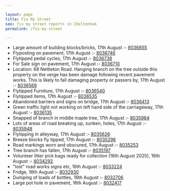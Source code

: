 ```yaml
---

layout: page
title: Fix My Street
seo: fix my street reports in Cheltenham
permalink: /fix-my-street

---
```


<!-- fix_marker starts -->

- Large amount of building blocks/bricks, 17th August :- [8036855](https://www.fixmystreet.com/report/8036855)
- Flyposting on pavement, 17th August :- [8036746](https://www.fixmystreet.com/report/8036746)
- Flytipped pedal cycles, 17th August :- [8036738](https://www.fixmystreet.com/report/8036738)
- For Sale sign on pavement, 17th August :- [8036710](https://www.fixmystreet.com/report/8036710)
- Location: 68 Nettleton Road. Hanging branch on the tree outside this property on the verge has been damage following recent pavement works. This is likely to fall damaging property or passers by, 17th August :- [8036569](https://www.fixmystreet.com/report/8036569)
- Flytipped Furniture, 17th August :- [8036540](https://www.fixmystreet.com/report/8036540)
- Flytipped items, 17th August :- [8036535](https://www.fixmystreet.com/report/8036535)
- Abandoned barriers and signs on bridge, 17th August :- [8036413](https://www.fixmystreet.com/report/8036413)
- Green traffic light not working on left hand side of the carriageway, 17th August :- [8036135](https://www.fixmystreet.com/report/8036135)
- Snapped of branch in middle maple tree, 17th August :- [8035984](https://www.fixmystreet.com/report/8035984)
- Lots of areas of road breaking up, sunken, holes, 17th August :- [8035948](https://www.fixmystreet.com/report/8035948)
- Flytipping in alleyway, 17th August :- [8035626](https://www.fixmystreet.com/report/8035626)
- Breeze blocks fly tipped, 17th August :- [8035296](https://www.fixmystreet.com/report/8035296)
- Road markings worn and obscured, 17th August :- [8035253](https://www.fixmystreet.com/report/8035253)
- Tree branch has fallen, 17th August :- [8035197](https://www.fixmystreet.com/report/8035197)
- Volunteer litter pick bags ready for collection (16th August 2025), 16th August :- [8034292](https://www.fixmystreet.com/report/8034292)
- "lost" road works signs etc, 16th August :- [8033224](https://www.fixmystreet.com/report/8033224)
- Fridge, 16th August :- [8032930](https://www.fixmystreet.com/report/8032930)
- Dumping of loads of bottles, 16th August :- [8032706](https://www.fixmystreet.com/report/8032706)
- Large pot hole in pavement, 16th August :- [8032417](https://www.fixmystreet.com/report/8032417)

<!-- fix_marker ends -->